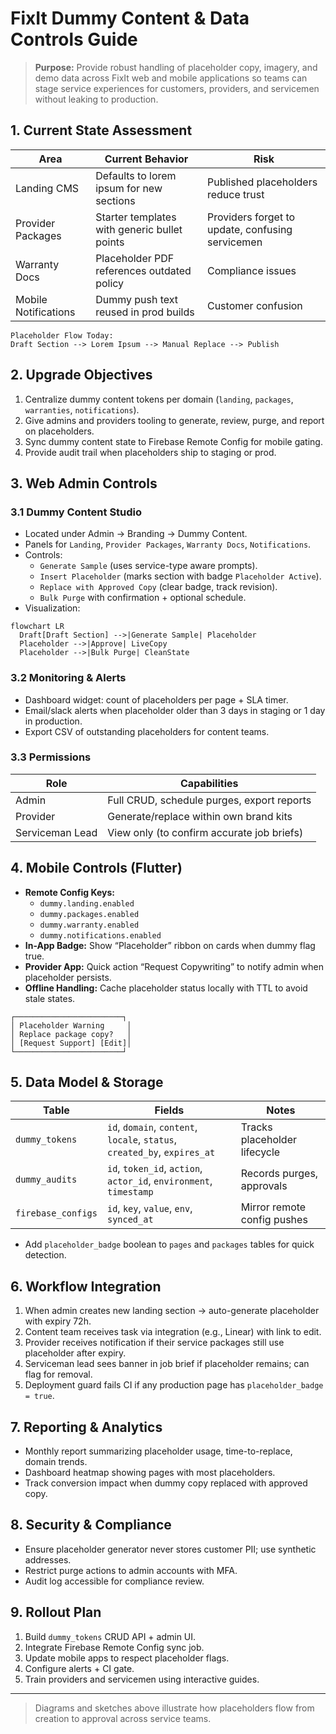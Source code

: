 # FixIt Dummy Content & Data Controls Guide

> **Purpose:** Provide robust handling of placeholder copy, imagery, and demo data across FixIt web and mobile applications so teams can stage service experiences for customers, providers, and servicemen without leaking to production.

## 1. Current State Assessment

| Area | Current Behavior | Risk |
| --- | --- | --- |
| Landing CMS | Defaults to lorem ipsum for new sections | Published placeholders reduce trust |
| Provider Packages | Starter templates with generic bullet points | Providers forget to update, confusing servicemen |
| Warranty Docs | Placeholder PDF references outdated policy | Compliance issues |
| Mobile Notifications | Dummy push text reused in prod builds | Customer confusion |

```
Placeholder Flow Today:
Draft Section --> Lorem Ipsum --> Manual Replace --> Publish
```

## 2. Upgrade Objectives

1. Centralize dummy content tokens per domain (`landing`, `packages`, `warranties`, `notifications`).
2. Give admins and providers tooling to generate, review, purge, and report on placeholders.
3. Sync dummy content state to Firebase Remote Config for mobile gating.
4. Provide audit trail when placeholders ship to staging or prod.

## 3. Web Admin Controls

### 3.1 Dummy Content Studio

* Located under Admin → Branding → Dummy Content.
* Panels for `Landing`, `Provider Packages`, `Warranty Docs`, `Notifications`.
* Controls:
  * `Generate Sample` (uses service-type aware prompts).
  * `Insert Placeholder` (marks section with badge `Placeholder Active`).
  * `Replace with Approved Copy` (clear badge, track revision).
  * `Bulk Purge` with confirmation + optional schedule.
* Visualization:

```mermaid
flowchart LR
  Draft[Draft Section] -->|Generate Sample| Placeholder
  Placeholder -->|Approve| LiveCopy
  Placeholder -->|Bulk Purge| CleanState
```

### 3.2 Monitoring & Alerts

* Dashboard widget: count of placeholders per page + SLA timer.
* Email/slack alerts when placeholder older than 3 days in staging or 1 day in production.
* Export CSV of outstanding placeholders for content teams.

### 3.3 Permissions

| Role | Capabilities |
| --- | --- |
| Admin | Full CRUD, schedule purges, export reports |
| Provider | Generate/replace within own brand kits |
| Serviceman Lead | View only (to confirm accurate job briefs) |

## 4. Mobile Controls (Flutter)

* **Remote Config Keys:**
  * `dummy.landing.enabled`
  * `dummy.packages.enabled`
  * `dummy.warranty.enabled`
  * `dummy.notifications.enabled`
* **In-App Badge:** Show “Placeholder” ribbon on cards when dummy flag true.
* **Provider App:** Quick action “Request Copywriting” to notify admin when placeholder persists.
* **Offline Handling:** Cache placeholder status locally with TTL to avoid stale states.

```
┌────────────────────────┐
│ Placeholder Warning     │
│ Replace package copy?   │
│ [Request Support] [Edit]│
└────────────────────────┘
```

## 5. Data Model & Storage

| Table | Fields | Notes |
| --- | --- | --- |
| `dummy_tokens` | `id`, `domain`, `content`, `locale`, `status`, `created_by`, `expires_at` | Tracks placeholder lifecycle |
| `dummy_audits` | `id`, `token_id`, `action`, `actor_id`, `environment`, `timestamp` | Records purges, approvals |
| `firebase_configs` | `id`, `key`, `value`, `env`, `synced_at` | Mirror remote config pushes |

* Add `placeholder_badge` boolean to `pages` and `packages` tables for quick detection.

## 6. Workflow Integration

1. When admin creates new landing section → auto-generate placeholder with expiry 72h.
2. Content team receives task via integration (e.g., Linear) with link to edit.
3. Provider receives notification if their service packages still use placeholder after expiry.
4. Serviceman lead sees banner in job brief if placeholder remains; can flag for removal.
5. Deployment guard fails CI if any production page has `placeholder_badge = true`.

## 7. Reporting & Analytics

* Monthly report summarizing placeholder usage, time-to-replace, domain trends.
* Dashboard heatmap showing pages with most placeholders.
* Track conversion impact when dummy copy replaced with approved copy.

## 8. Security & Compliance

* Ensure placeholder generator never stores customer PII; use synthetic addresses.
* Restrict purge actions to admin accounts with MFA.
* Audit log accessible for compliance review.

## 9. Rollout Plan

1. Build `dummy_tokens` CRUD API + admin UI.
2. Integrate Firebase Remote Config sync job.
3. Update mobile apps to respect placeholder flags.
4. Configure alerts + CI gate.
5. Train providers and servicemen using interactive guides.

---

> Diagrams and sketches above illustrate how placeholders flow from creation to approval across service teams.
